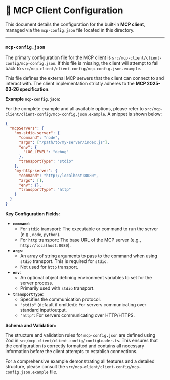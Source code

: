 # 🔌 MCP Client Configuration

This document details the configuration for the built-in **MCP client**, managed via the `mcp-config.json` file located in this directory.

---

### `mcp-config.json`

The primary configuration file for the MCP client is `src/mcp-client/client-config/mcp-config.json`. If this file is missing, the client will attempt to fall back to `src/mcp-client/client-config/mcp-config.json.example`.

This file defines the external MCP servers that the client can connect to and interact with. The client implementation strictly adheres to the **MCP 2025-03-26 specification**.

**Example `mcp-config.json`:**

For the complete example and all available options, please refer to `src/mcp-client/client-config/mcp-config.json.example`. A snippet is shown below:

```json
{
  "mcpServers": {
    "my-stdio-server": {
      "command": "node",
      "args": ["/path/to/my-server/index.js"],
      "env": {
        "LOG_LEVEL": "debug"
      },
      "transportType": "stdio"
    },
    "my-http-server": {
      "command": "http://localhost:8080",
      "args": [],
      "env": {},
      "transportType": "http"
    }
  }
}
```

**Key Configuration Fields:**

- **`command`**:
  - For `stdio` transport: The executable or command to run the server (e.g., `node`, `python`).
  - For `http` transport: The base URL of the MCP server (e.g., `http://localhost:8080`).
- **`args`**:
  - An array of string arguments to pass to the command when using `stdio` transport. This is required for `stdio`.
  - Not used for `http` transport.
- **`env`**:
  - An optional object defining environment variables to set for the server process.
  - Primarily used with `stdio` transport.
- **`transportType`**:
  - Specifies the communication protocol.
  - `"stdio"` (default if omitted): For servers communicating over standard input/output.
  - `"http"`: For servers communicating over HTTP/HTTPS.

**Schema and Validation:**

The structure and validation rules for `mcp-config.json` are defined using Zod in `src/mcp-client/client-config/configLoader.ts`. This ensures that the configuration is correctly formatted and contains all necessary information before the client attempts to establish connections.

For a comprehensive example demonstrating all features and a detailed structure, please consult the `src/mcp-client/client-config/mcp-config.json.example` file.
